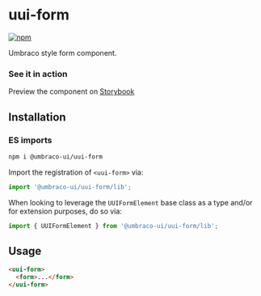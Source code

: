 # uui-form

[![npm](https://img.shields.io/npm/v/@umbraco-ui/uui-form?logoColor=%231B264F)](https://www.npmjs.com/package/@umbraco-ui/uui-form)

Umbraco style form component.

### See it in action

Preview the component on [Storybook](https://uui.umbraco.com/?path=/story/uui-form)

## Installation

### ES imports

```zsh
npm i @umbraco-ui/uui-form
```

Import the registration of `<uui-form>` via:

```javascript
import '@umbraco-ui/uui-form/lib';
```

When looking to leverage the `UUIFormElement` base class as a type and/or for extension purposes, do so via:

```javascript
import { UUIFormElement } from '@umbraco-ui/uui-form/lib';
```

## Usage

```html
<uui-form>
  <form>...</form>
</uui-form>
```
